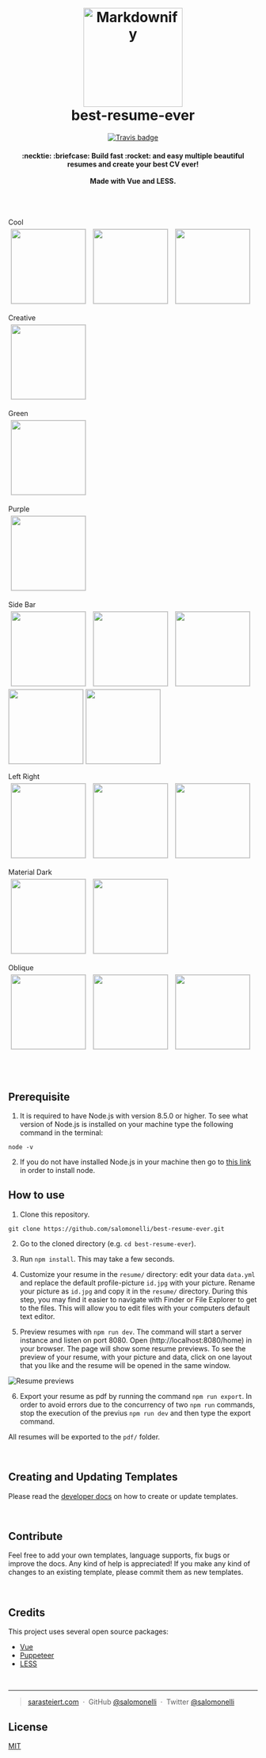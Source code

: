 <h1 align="center">
  <br>
  <a href="https://github.com/salomonelli/best-resume-ever">
  <img src="src/assets/logo.png" alt="Markdownify" width="200"></a>
  <br>
  best-resume-ever
  <br>
</h1>

<div align="center">

[![Travis badge](https://travis-ci.org/salomonelli/best-resume-ever.svg?branch=master)](https://travis-ci.org/salomonelli/best-resume-ever)

</div>

<h4 align="center">
  :necktie: :briefcase: Build fast :rocket: and easy multiple beautiful resumes and create your best CV ever!
  <br><br>
  Made with Vue and LESS.
</h4>

<br>
<br>

<p align="left">
<p>Cool<br>
<img src="src/assets/preview/resume-cool.png" width="150" style="margin:5px; border: 1px solid #ccc;" />
<img src="src/assets/preview/resume-cool-rtl2.png" width="150" style="margin:5px; border: 1px solid #ccc;" />
<img src="src/assets/preview/resume-cool-rtl.png" width="150" style="margin:5px; border: 1px solid #ccc;" />
</p>
<p>Creative<br>
<img src="src/assets/preview/resume-creative.png" width="150" style="margin:5px; border: 1px solid #ccc;" />
</p>
<p>Green<br>
<img src="src/assets/preview/resume-green.png" width="150" style="margin:5px; border: 1px solid #ccc;" />
</p>
<p>Purple<br>
<img src="src/assets/preview/resume-purple.png" width="150" style="margin:5px; border: 1px solid #ccc;" />
</p>
<p>Side Bar<br>
<img src="src/assets/preview/resume-side-bar.png" width="150" style="margin:5px; border: 1px solid #ccc;" />
<img src="src/assets/preview/resume-side-bar-rtl.png" width="150" style="margin:5px; border: 1px solid #ccc;" />
<img src="src/assets/preview/resume-side-bar-projects.png" width="150" style="margin:5px; border: 1px solid #ccc;" />
<img src="src/assets/preview/resume-side-bar-projects-alt.png" width="150" style="argin-right:5px; border: 1px solid #ccc;" />
<img src="src/assets/preview/resume-side-bar-projects-alt-black.png" width="150" style="argin-right:5px; border: 1px solid #ccc;" />
</p>
<p>Left Right<br>
<img src="src/assets/preview/resume-left-right.png" width="150" style="margin:5px; border: 1px solid #ccc;" />
<img src="src/assets/preview/resume-left-right-rtl.png" width="150" style="margin:5px; border: 1px solid #ccc;" />
<img src="src/assets/preview/resume-left-right-projects.png" width="150" style="margin:5px; border: 1px solid #ccc;" />
</p>
<p>Material Dark<br>
<img src="src/assets/preview/resume-material-dark.png" width="150" style="margin:5px; border: 1px solid #ccc;" />
<img src="src/assets/preview/resume-material-dark-projects.png" width="150" style="margin:5px; border: 1px solid #ccc;" />
</p>
<p>Oblique<br>
<img src="src/assets/preview/resume-oblique.png" width="150" style="margin:5px; border: 1px solid #ccc;" />
<img src="src/assets/preview/resume-oblique-rtl.png" width="150" style="margin:5px; border: 1px solid #ccc;" />
<img src="src/assets/preview/resume-oblique-projects.png" width="150" style="margin:5px; border: 1px solid #ccc;" />
</p>
</p>

<br>
<br>

## Prerequisite

1. It is required to have Node.js with version 8.5.0 or higher. To see what version of Node.js is installed on your machine type the following command in the terminal:

```
node -v
```

2. If you do not have installed Node.js in your machine then go to [this link](https://nodejs.org/en/download/) in order to install node.

## How to use

1. Clone this repository.

```
git clone https://github.com/salomonelli/best-resume-ever.git
```

2. Go to the cloned directory (e.g. `cd best-resume-ever`).

3. Run `npm install`. This may take a few seconds.

4. Customize your resume in the `resume/` directory: edit your data `data.yml` and replace the default profile-picture `id.jpg` with your picture. Rename your picture as `id.jpg` and copy it in the `resume/` directory. During this step, you may find it easier to navigate with Finder or File Explorer to get to the files. This will allow you to edit files with your computers default text editor. 

5. Preview resumes with `npm run dev`. The command will start a server instance and listen on port 8080.  Open (http://localhost:8080/home) in your browser. The page will show some resume previews. To see the preview of your resume, with your picture and data, click on one layout that you like and the resume will be opened in the same window.

![Resume previews](/readme-images/resumePreviews.png)


6. Export your resume as pdf by running the command `npm run export`. In order to avoid errors due to the concurrency of two  `npm run` commands, stop the execution of the previus `npm run dev` and then type the export command.

All resumes will be exported to the `pdf/` folder.

<br>

## Creating and Updating Templates

Please read the <a href="DEVELOPER.md">developer docs</a> on how to create or update templates.

<br>

## Contribute

Feel free to add your own templates, language supports, fix bugs or improve the docs. Any kind of help is appreciated! If you make any kind of changes to an existing template, please commit them as new templates.

<br>

## Credits

This project uses several open source packages:

- <a href="https://github.com/vuejs/vue" target="_blank">Vue</a>
- <a href="https://github.com/GoogleChrome/puppeteer" target="_blank">Puppeteer</a>
- <a href="https://github.com/less/less.js" target="_blank">LESS</a>

<br>

---

> [sarasteiert.com](https://www.sarasteiert.com) &nbsp;&middot;&nbsp;
> GitHub [@salomonelli](https://github.com/salomonelli) &nbsp;&middot;&nbsp;
> Twitter [@salomonelli](https://twitter.com/salomonelli)

## License

[MIT](https://github.com/salomonelli/best-resume-ever/blob/master/LICENCE.md)
